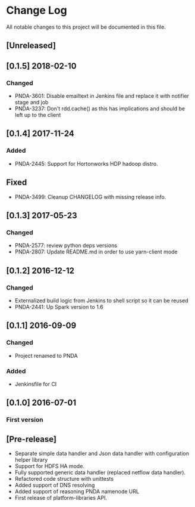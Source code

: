 # Change Log
All notable changes to this project will be documented in this file.

## [Unreleased]

## [0.1.5] 2018-02-10
### Changed
- PNDA-3601: Disable emailtext in Jenkins file and replace it with notifier stage and job
- PNDA-3237: Don't rdd.cache() as this has implications and should be left up to the client

## [0.1.4] 2017-11-24
### Added
- PNDA-2445: Support for Hortonworks HDP hadoop distro.
## Fixed
- PNDA-3499: Cleanup CHANGELOG with missing release info.

## [0.1.3] 2017-05-23
### Changed
- PNDA-2577: review python deps versions
- PNDA-2807: Update README.md in order to use yarn-client mode

## [0.1.2] 2016-12-12
### Changed
- Externalized build logic from Jenkins to shell script so it can be reused
- PNDA-2441: Up Spark version to 1.6

## [0.1.1] 2016-09-09
### Changed
- Project renamed to PNDA
### Added
- Jenkinsfile for CI

## [0.1.0] 2016-07-01
### First version

## [Pre-release]

- Separate simple data handler and Json data handler with configuration helper library
- Support for HDFS HA mode.
- Fully supported generic data handler (replaced netflow data handler). 
- Refactored code structure with unittests
- Added support of DNS resolving
- Added support of reasoning PNDA namenode URL
- First release of platform-libraries API.
